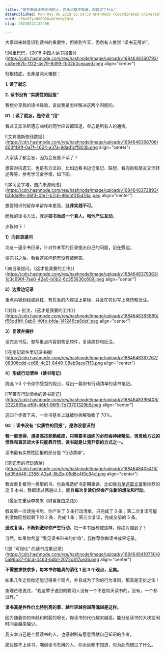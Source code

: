 ```yaml
---
title: "那些嘲讽读书无用的人，你永远都不知道，你错过了什么"
datePublished: Mon May 06 2019 05:54:50 GMT+0000 (Coordinated Universal Time)
cuid: clhx07yv600020amlhm1g7bfd
slug: 20230521135456

---
```


大家越来越意识到读书的重要性，但直到今天，仍然有人推崇 “读书无用论”。

![阿里巴巴，《2018 中国人读书报告》](https://cdn.hashnode.com/res/hashnode/image/upload/v1684648360793/cb8ee87b-1122-4e79-8d99-fb02b0ceaaed.jpeg align="center")

归根结底，无非是两大难题：

**1\. 读了就忘**

**2\. 读书没有 “实质性的回报”**

我想分享我的读书经验，说说我是怎样解决这两个问题的。

**01 丨读了就忘，是你没 “用”**

看过艾宾浩斯遗忘曲线的同学应该都知道，会忘是所有人的通病。

![艾宾浩斯曲线数据](https://cdn.hashnode.com/res/hashnode/image/upload/v1684648368706/803f491f-0a7f-4624-a37a-9dad1cff803b.png align="center")

大家读了都会忘，因为会忘就不读了？

想要对抗遗忘，也是有方法的，比如边看书边记笔记、联想，看完后和朋友交流转述等等，参考学习金字塔，如下图。

![学习金字塔，图片来源网络](https://cdn.hashnode.com/res/hashnode/image/upload/v1684648373893/633da9fe-36f3-41e7-b7c6-86cbf315d7da.jpeg align="center")

想要知识的留存率留存率更高，就**非实践不可**。

而我的读书方法，就是**把书当成一个真人，和他产生互动**。

步骤如下：

**1）向目录提问**

浏览一遍全书目录，针对作者写的目录提出自己的问题，记在旁边。

读完书之后，看看这些问题有没有被解答。

![向目录提问，《这才是我要的工作》](https://cdn.hashnode.com/res/hashnode/image/upload/v1684648379363/1d3c690f-7ae0-42e0-b0b2-6c355836c699.jpeg align="center")

**2）边看边记录**

重点内容划线或斜杠，有启发的内容加上星标，并且在旁边写上感悟和批注。

![划线 + 批注，《这才是我要的工作》](https://cdn.hashnode.com/res/hashnode/image/upload/v1684648383880/f55dd1f4-0ab0-40fb-bfda-141246ca6def.jpeg align="center")

**3）复读并摘抄**

读完全书后，誊写重点内容到笔记软件，复读摘抄和批注。

![在笔记软件里记录书摘](https://cdn.hashnode.com/res/hashnode/image/upload/v1684648387767/08306cdd-cc68-4c21-8449-08eb9ace7f13.png align="center")

**4）形成行动清单（读书笔记）**

挑选 1-3 个令你你受益的观点，写出一篇带有行动清单的读书笔记。

![写带有行动清单的读书笔记](https://cdn.hashnode.com/res/hashnode/image/upload/v1684648399408/3322665a-df0f-46bf-96f5-7b73701329b5.jpeg align="center")

这四个步骤下来，一本书基本上就被你拆解吸收了 70%。

**02 丨读书没有 “实质性的回报”，是你没意识到**

**我一直觉得，想提高技能熟练度，只需要多加练习必然会持续精进，但思维方式的惯性和盲区却大多只能靠开悟，读书就是让我开悟的方式之一。**

读书最有实质性回报的部分是 “行动清单”。

![笔记里的行动清单](https://cdn.hashnode.com/res/hashnode/image/upload/v1684648405416/bd35d446-2366-43a4-8b2b-05d6c4f0c94d.png align="center")

我会重复看同一类型的书，也会挑选好书定期重读，比如我[书单这篇文章](http://mp.weixin.qq.com/s?__biz=MzI3MzU5MDA1OQ==&mid=2247485492&idx=1&sn=679580b5befd6e7e2094567ec64c0aea&chksm=eb21ba70dc563366a2e904dd0004e4bba6c03b99e72bb26f7449f4c9fddd87cbf5a6711fbcf9&scene=21#wechat_redirect)里推荐的这 5 本书，我都读过两遍以上，而且**每次复读仍然会产生新的想法和行动**。

（最近在重读李笑来《财富自由之路》）

假设第一次读完书后，你产生了 5 条行动清单，只完成了 3 条；第二次复读可能刺激你回想起剩下的 2 条，完成 1 条；第三次复读，完成全部的 5 条。

**通过复读，不断刺激你你产生行动**，把一本书压榨成这样，你绝对赚到了！

当然，如果你希望 “看见读书带来的价值”，我推荐你做读书成果记录。

![更 “可视化” 的读书成果记录](https://cdn.hashnode.com/res/hashnode/image/upload/v1684648410750/85a96b37-f4cd-4463-bdb1-2072c817ce36.png align="center")

**不需要求快求多，每本书你能真的消化 1 到 3 个观点，足矣。**

如果几年之后你还能记得某个观点，并且成为了你的行为准则，那真是无价之宝！

查理芒格说过，“我这辈子遇到的聪明人没有一个不是每天读书的，没有，一个都没有。”

**读书真是件性价比特别高的事，越年轻越穷越落魄越是这样。**

因为随着你的年龄和时薪的增长，你读书的代价越来越高，能分给读书的大块空闲时间会越来越少。

我庆幸自己是个爱读书的人，也感谢所有愿意贡献自己知识的作者。

那些瞧不上读书，嘲讽读书无用的人，你永远都不知道，你为此而错过了什么。